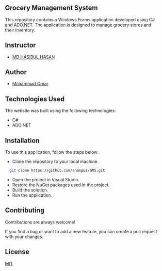 ## Grocery Management System

This repository contains a Windows Forms application developed using C# and ADO.NET. The application is designed to manage grocery stores and their inventory.

## Instructor

- [MD HASIBUL HASAN](https://cs.aiub.edu/profile/hasib.hasan)
## Author

- [Mohammad Omar](https://www.github.com/anaspui)
## Technologies Used
The website was built using the following technologies:
- C#
- ADO.NET



## Installation

To use this application, follow the steps below:

- Clone the repository to your local machine.

```bash
  git clone https://github.com/anaspui/GMS.git
```
- Open the project in Visual Studio.
- Restore the NuGet packages used in the project.
- Build the solution.
- Run the application.
## Contributing

Contributions are always welcome!

If you find a bug or want to add a new feature, you can create a pull request with your changes.



## License

[MIT](LICENSE)

